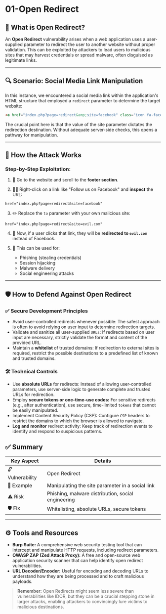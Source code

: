 # 01-Open Redirect

## 🧠 What is Open Redirect?
An **Open Redirect** vulnerability arises when a web application uses a user-supplied parameter to redirect the user to another website without proper validation. This can be exploited by attackers to lead users to malicious sites that may harvest credentials or spread malware, often disguised as legitimate links.

---

## 🔍 Scenario: Social Media Link Manipulation

In this instance, we encountered a social media link within the application's HTML structure that employed a `redirect` parameter to determine the target website:
```html
<a href="index.php?page=redirect&amp;site=facebook" class="icon fa-facebook"></a>
```
The crucial point here is that the value of the site parameter dictates the redirection destination. Without adequate server-side checks, this opens a pathway for manipulation.

---

## 🧨 How the Attack Works
### Step-by-Step Exploitation:
1. 🔗 Go to the website and scroll to the **footer section**.

2. 🕵️‍♂️ Right-click on a link like "Follow us on Facebook" and **inspect** the URL:
```
href="index.php?page=redirect&site=facebook"
```
3. ✏️ Replace the `to` parameter with your own malicious site:
```
href="index.php?page=redirect&site=evil.com"
```
4. 🚨 Now, if a user clicks that link, they will be **redirected to `evil.com`** instead of Facebook.

5. 🧪 This can be used for:
   - Phishing (stealing credentials)
   - Session hijacking
   - Malware delivery
   - Social engineering attacks

---

## 🛡️ How to Defend Against Open Redirect
### ✅ Secure Development Principles
- Avoid user-controlled redirects whenever possible: The safest approach is often to avoid relying on user input to determine redirection targets.
- Validate and sanitize all user-supplied `URLs`: If redirects based on user input are necessary, strictly validate the format and content of the provided URL.
- Maintain a **whitelist** of trusted domains: If redirection to external sites is required, restrict the possible destinations to a predefined list of known and trusted domains.

### 🛠️ Technical Controls
- Use **absolute URLs** for redirects: Instead of allowing user-controlled parameters, use server-side logic to generate complete and trusted URLs for redirection.
- Employ **secure tokens or one-time-use codes:** For sensitive redirects (e.g., after authentication), use secure, time-limited `tokens` that cannot be easily manipulated.
- Implement Content Security Policy (CSP): Configure `CSP` headers to restrict the domains to which the browser is allowed to navigate.
- **Log and monitor** redirect activity: Keep track of redirection events to identify and respond to suspicious patterns.

## ✅ Summary
| Key Aspect       | Details                                           |
|------------------|---------------------------------------------------|
| 🔓 Vulnerability  | Open Redirect|
| 📍 Example        | Manipulating the site parameter in a social link|
| ⚠️ Risk           | Phishing, malware distribution, social engineering|
| 🛡️ Fix            | Whitelisting, absolute URLs, secure tokens|

---

## ⚙️ Tools and Resources
- **Burp Suite:** A comprehensive web security testing tool that can intercept and manipulate HTTP requests, including redirect parameters.
- **OWASP ZAP (Zed Attack Proxy):** A free and open-source web application security scanner that can help identify open redirect vulnerabilities.
- **URL Decoder/Encoder:** Useful for encoding and decoding URLs to understand how they are being processed and to craft malicious payloads.

> **Remember:** Open Redirects might seem less severe than vulnerabilities like IDOR, but they can be a crucial stepping stone in larger attacks, enabling attackers to convincingly lure victims to malicious destinations.